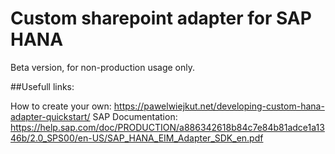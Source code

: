 # Custom sharepoint adapter for SAP HANA

Beta version, for non-production usage only.

##Usefull links:

How to create your own: https://pawelwiejkut.net/developing-custom-hana-adapter-quickstart/
SAP Documentation: https://help.sap.com/doc/PRODUCTION/a886342618b84c7e84b81adce1a1346b/2.0_SPS00/en-US/SAP_HANA_EIM_Adapter_SDK_en.pdf
